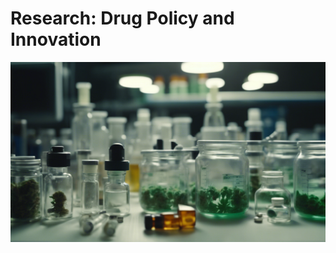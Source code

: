 # Research: Drug Policy and Innovation
<a href="https://njwsn.github.io/pages/drug-policy-innovation"> <img src="images/drugs-procurement-sd.png"/> </a>
